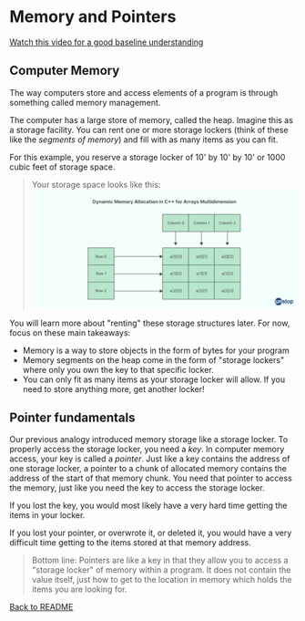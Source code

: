 # Memory and Pointers


[Watch this video for a good baseline understanding](https://www.youtube.com/watch?v=zaittayn5hw)

## Computer Memory

The way computers store and access elements of a program is through something called memory management.

The computer has a large store of memory, called the heap. Imagine this as a storage facility. You can rent one or more storage lockers (think of these like the _segments of memory_) and fill with as many items as you can fit. 

For this example, you reserve a storage locker of 10' by 10' by 10' or 1000 cubic feet of storage space. 

> Your storage space looks like this:
 ![alttext](.img/memory.png)

You will learn more about "renting" these storage structures later. For now, focus on these main takeaways:
- Memory is a way to store objects in the form of bytes for your program
- Memory segments on the heap come in the form of "storage lockers" where only you own the key to that specific locker.
- You can only fit as many items as your storage locker will allow. If you need to store anything more, get another locker!

## Pointer fundamentals

Our previous analogy introduced memory storage like a storage locker. To properly access the storage locker, you need a _key_. In computer memory access, your key is called a _pointer_. Just like a key contains the address of one storage locker, a pointer to a chunk of allocated memory contains the address of the start of that memory chunk. You need that pointer to access the memory, just like you need the key to access the storage locker.

If you lost the key, you would most likely have a very hard time getting the items in your locker. 

If you lost your pointer, or overwrote it, or deleted it, you would have a very difficult time getting to the items stored at that memory address.

> Bottom line: Pointers are like a key in that they allow you to access a "storage locker" of memory within a program. It does not contain the value itself, just how to get to the location in memory which holds the items you are looking for.

[Back to README](README.md)